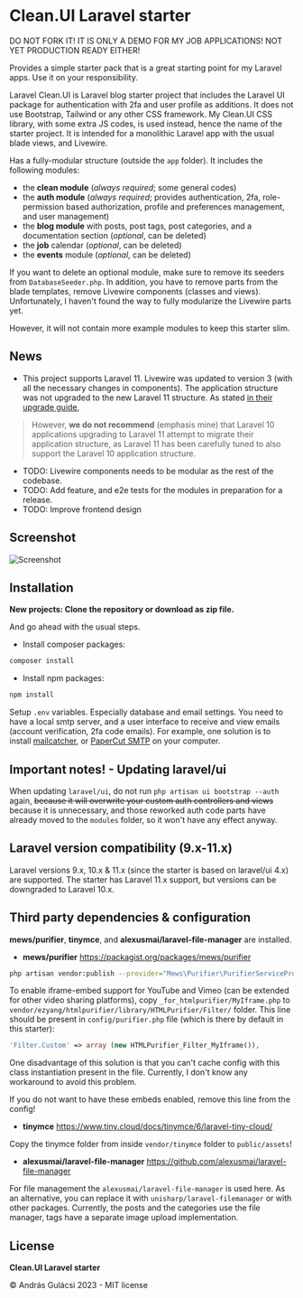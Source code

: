 # Clean.UI Laravel starter

DO NOT FORK IT! IT IS ONLY A DEMO FOR MY JOB APPLICATIONS! NOT YET PRODUCTION READY EITHER!

Provides a simple starter pack that is a great starting point for my Laravel apps. Use it on your responsibility.

Laravel Clean.UI is Laravel blog starter project that includes the Laravel UI package for authentication with 2fa and
user profile
as additions. It does not use Bootstrap, Tailwind or any other CSS framework. My Clean.UI CSS library, with some extra
JS codes, is used instead,
hence the name of the starter project.
It is intended for a monolithic Laravel app with the usual blade views, and Livewire.

Has a fully-modular structure (outside the `app` folder).
It includes the following modules:

- the **clean module** (_always required_; some general codes)
- the **auth module** (_always required_; provides authentication, 2fa, role-permission based authorization, profile
  and
  preferences management, and user management)
- the **blog module** with posts, post tags, post categories, and a documentation section (_optional_, can be deleted)
- the **job** calendar (_optional_, can be deleted)
- the **events** module (_optional_, can be deleted)

If you want to delete an optional module, make sure to remove its seeders from `DatabaseSeeder.php`. In addition, you
have to remove parts from the blade templates, remove Livewire components (classes and views). Unfortunately, I haven't
found the way to fully modularize the Livewire parts yet.

However, it will not contain more example modules to keep this starter slim.

## News

- This project supports Laravel 11. Livewire was updated to version 3 (with all the necessary changes in components).
  The application structure was not upgraded to the new Laravel 11 structure. As
  stated [in their upgrade guide](https://laravel.com/docs/11.x/upgrade#application-structure),

> However, **we do not recommend** (emphasis mine) that Laravel 10 applications upgrading to Laravel 11 attempt to
> migrate their application structure, as Laravel 11 has been carefully tuned to also support the Laravel 10 application
> structure.

- TODO: Livewire components needs to be modular as the rest of the codebase.
- TODO: Add feature, and e2e tests for the modules in preparation for a release.
- TODO: Improve frontend design

## Screenshot

![Screenshot](screenshot.png "Screenshot of the app")

## Installation

**New projects: Clone the repository or download as zip file.**

And go ahead with the usual steps.

- Install composer packages:

```bash
composer install
```

- Install npm packages:

```bash
npm install
```

Setup `.env` variables. Especially database and email settings. You need to have a local smtp server, and a user
interface to receive and view emails (account verification, 2fa code emails). For example, one solution is to
install [mailcatcher](https://mailcatcher.me/), or [PaperCut SMTP](https://www.papercut-smtp.com/) on your computer.

## Important notes! - Updating laravel/ui

When updating `laravel/ui`, do not run `php artisan ui bootstrap --auth` again, ~~because it will overwrite your custom
auth controllers and views~~ because it is unnecessary, and those reworked auth code parts have already moved to
the `modules` folder, so it won't have any effect anyway.

## Laravel version compatibility (9.x-11.x)

Laravel versions 9.x, 10.x & 11.x (since the starter is based on laravel/ui 4.x) are supported. The starter has Laravel
11.x
support, but versions can be downgraded to Laravel 10.x.

## Third party dependencies & configuration

**mews/purifier**, **tinymce**, and **alexusmai/laravel-file-manager** are installed.

- **mews/purifier**
  https://packagist.org/packages/mews/purifier

```bash
php artisan vendor:publish --provider="Mews\Purifier\PurifierServiceProvider"
```

To enable iframe-embed support for YouTube and Vimeo (can be extended for other video sharing platforms),
copy `_for_htmlpurifier/MyIframe.php` to `vendor/ezyang/htmlpurifier/library/HTMLPurifier/Filter/` folder. This line
should be present in `config/purifier.php` file (which is there by default in this starter):

```php
'Filter.Custom' => array (new HTMLPurifier_Filter_MyIframe()),
```

One disadvantage of this solution is that you can't cache config with this class instantiation present in the file.
Currently, I don't know any workaround to avoid this problem.

If you do not want to have these embeds enabled, remove this line from the config!

- **tinymce**
  https://www.tiny.cloud/docs/tinymce/6/laravel-tiny-cloud/

Copy the tinymce folder from inside `vendor/tinymce` folder to `public/assets`!

- **alexusmai/laravel-file-manager** https://github.com/alexusmai/laravel-file-manager

For file management the `alexusmai/laravel-file-manager` is used here. As an alternative, you can
replace it with `unisharp/laravel-filemanager` or with other packages.
Currently, the posts and the categories use the file manager, tags have a separate image upload implementation.

## License

**Clean.UI Laravel starter**

&copy; András Gulácsi 2023 - MIT license

